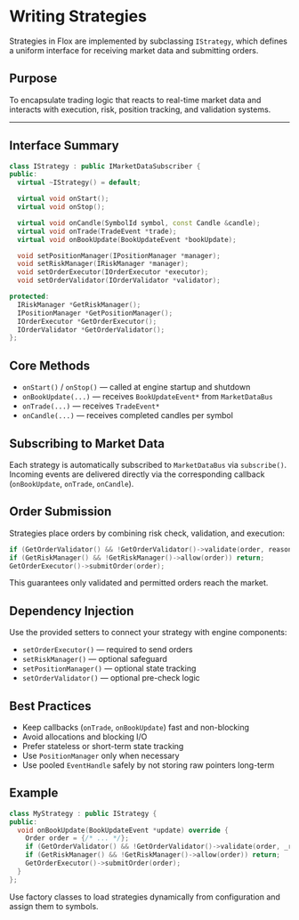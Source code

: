 # Writing Strategies

Strategies in Flox are implemented by subclassing `IStrategy`, which defines a uniform interface for receiving market data and submitting orders.

## Purpose

To encapsulate trading logic that reacts to real-time market data and interacts with execution, risk, position tracking, and validation systems.

---

## Interface Summary

```cpp
class IStrategy : public IMarketDataSubscriber {
public:
  virtual ~IStrategy() = default;

  virtual void onStart();
  virtual void onStop();

  virtual void onCandle(SymbolId symbol, const Candle &candle);
  virtual void onTrade(TradeEvent *trade);
  virtual void onBookUpdate(BookUpdateEvent *bookUpdate);

  void setPositionManager(IPositionManager *manager);
  void setRiskManager(IRiskManager *manager);
  void setOrderExecutor(IOrderExecutor *executor);
  void setOrderValidator(IOrderValidator *validator);

protected:
  IRiskManager *GetRiskManager();
  IPositionManager *GetPositionManager();
  IOrderExecutor *GetOrderExecutor();
  IOrderValidator *GetOrderValidator();
};
```

## Core Methods

- `onStart()` / `onStop()` — called at engine startup and shutdown
- `onBookUpdate(...)` — receives `BookUpdateEvent*` from `MarketDataBus`
- `onTrade(...)` — receives `TradeEvent*`
- `onCandle(...)` — receives completed candles per symbol

## Subscribing to Market Data

Each strategy is automatically subscribed to `MarketDataBus` via `subscribe()`.
Incoming events are delivered directly via the corresponding callback (`onBookUpdate`, `onTrade`, `onCandle`).

## Order Submission

Strategies place orders by combining risk check, validation, and execution:

```cpp
if (GetOrderValidator() && !GetOrderValidator()->validate(order, reason)) return;
if (GetRiskManager() && !GetRiskManager()->allow(order)) return;
GetOrderExecutor()->submitOrder(order);
```

This guarantees only validated and permitted orders reach the market.

## Dependency Injection

Use the provided setters to connect your strategy with engine components:

- `setOrderExecutor()` — required to send orders
- `setRiskManager()` — optional safeguard
- `setPositionManager()` — optional state tracking
- `setOrderValidator()` — optional pre-check logic

## Best Practices

- Keep callbacks (`onTrade`, `onBookUpdate`) fast and non-blocking
- Avoid allocations and blocking I/O
- Prefer stateless or short-term state tracking
- Use `PositionManager` only when necessary
- Use pooled `EventHandle` safely by not storing raw pointers long-term

## Example

```cpp
class MyStrategy : public IStrategy {
public:
  void onBookUpdate(BookUpdateEvent *update) override {
    Order order = {/* ... */};
    if (GetOrderValidator() && !GetOrderValidator()->validate(order, _reason)) return;
    if (GetRiskManager() && !GetRiskManager()->allow(order)) return;
    GetOrderExecutor()->submitOrder(order);
  }
};
```

Use factory classes to load strategies dynamically from configuration and assign them to symbols.
